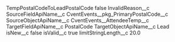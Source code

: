<?xml version="1.0" encoding="UTF-8"?>
<CustomMetadata xmlns="http://soap.sforce.com/2006/04/metadata" xmlns:xsi="http://www.w3.org/2001/XMLSchema-instance" xmlns:xsd="http://www.w3.org/2001/XMLSchema">
    <label>TempPostalCodeToLeadPostalCode</label>
    <protected>false</protected>
    <values>
        <field>InvalidReason__c</field>
        <value xsi:nil="true"/>
    </values>
    <values>
        <field>SourceFieldApiName__c</field>
        <value xsi:type="xsd:string">CventEvents__pkg_PrimaryPostalCode__c</value>
    </values>
    <values>
        <field>SourceObjectApiName__c</field>
        <value xsi:type="xsd:string">CventEvents__AttendeeTemp__c</value>
    </values>
    <values>
        <field>TargetFieldApiName__c</field>
        <value xsi:type="xsd:string">PostalCode</value>
    </values>
    <values>
        <field>TargetObjectApiName__c</field>
        <value xsi:type="xsd:string">Lead</value>
    </values>
    <values>
        <field>isNew__c</field>
        <value xsi:type="xsd:boolean">false</value>
    </values>
    <values>
        <field>isValid__c</field>
        <value xsi:type="xsd:boolean">true</value>
    </values>
    <values>
        <field>limitStringLength__c</field>
        <value xsi:type="xsd:double">20.0</value>
    </values>
</CustomMetadata>
